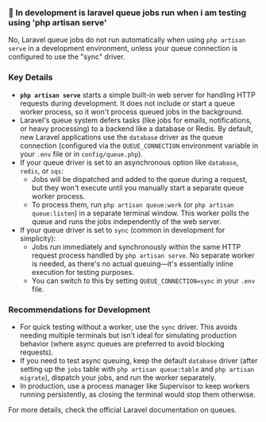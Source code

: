 ### 🔴 In development is laravel queue jobs run when i am testing using 'php artisan serve'

No, Laravel queue jobs do not run automatically when using `php artisan serve` in a development environment, unless your queue connection is configured to use the "sync" driver.

### Key Details
- **`php artisan serve`** starts a simple built-in web server for handling HTTP requests during development. It does not include or start a queue worker process, so it won't process queued jobs in the background.
- Laravel's queue system defers tasks (like jobs for emails, notifications, or heavy processing) to a backend like a database or Redis. By default, new Laravel applications use the `database` driver as the queue connection (configured via the `QUEUE_CONNECTION` environment variable in your `.env` file or in `config/queue.php`).
- If your queue driver is set to an asynchronous option like `database`, `redis`, or `sqs`:
  - Jobs will be dispatched and added to the queue during a request, but they won't execute until you manually start a separate queue worker process.
  - To process them, run `php artisan queue:work` (or `php artisan queue:listen`) in a separate terminal window. This worker polls the queue and runs the jobs independently of the web server.
- If your queue driver is set to `sync` (common in development for simplicity):
  - Jobs run immediately and synchronously within the same HTTP request process handled by `php artisan serve`. No separate worker is needed, as there's no actual queuing—it's essentially inline execution for testing purposes.
  - You can switch to this by setting `QUEUE_CONNECTION=sync` in your `.env` file.

### Recommendations for Development
- For quick testing without a worker, use the `sync` driver. This avoids needing multiple terminals but isn't ideal for simulating production behavior (where async queues are preferred to avoid blocking requests).
- If you need to test async queuing, keep the default `database` driver (after setting up the `jobs` table with `php artisan queue:table` and `php artisan migrate`), dispatch your jobs, and run the worker separately.
- In production, use a process manager like Supervisor to keep workers running persistently, as closing the terminal would stop them otherwise.

For more details, check the official Laravel documentation on queues.